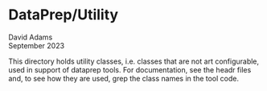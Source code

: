 # DataPrep/Utility
David Adams  
September 2023

This directory holds utility classes, i.e. classes that are not art configurable, used in support of dataprep tools.
For documentation, see the headr files and, to see how they are used, grep the class names in the tool code.
